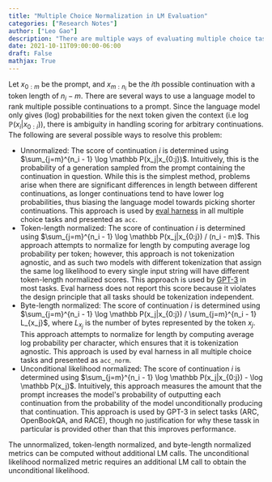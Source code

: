 ```yaml
---
title: "Multiple Choice Normalization in LM Evaluation"
categories: ["Research Notes"]
author: ["Leo Gao"]
description: "There are multiple ways of evaluating multiple choice tasks on autoregressive LMs like GPT-3/Neo/J. This post lays out the current prevalent normalization methods."
date: 2021-10-11T09:00:00-06:00
draft: False
mathjax: True
---
```


Let $x_{0:m}$ be the prompt, and $x_{m:n_i}$ be the $i$th possible continuation with a token length of $n_i - m$. There are several ways to use a language model to rank multiple possible continuations to a prompt. Since the language model only gives (log) probabilities for the next token given the context (i.e $\log \mathbb P(x_i|x_{0:i})$), there is ambiguity in handling scoring for arbitrary continuations. The following are several possible ways to resolve this problem:

 - Unnormalized: The score of continuation $i$ is determined using $\sum_{j=m}^{n_i - 1} \log \mathbb P(x_j|x_{0:j})$. Intuitively, this is the probability of a generation sampled from the prompt containing the continuation in question. While this is the simplest method, problems arise when there are significant differences in length between different continuations, as longer continuations tend to have lower log probabilities, thus biasing the language model towards picking shorter continuations. This approach is used by [eval harness](https://github.com/EleutherAI/lm-evaluation-harness) in all multiple choice tasks and presented as `acc`.
 - Token-length normalized: The score of continuation $i$ is determined using $\sum_{j=m}^{n_i - 1} \log \mathbb P(x_j|x_{0:j}) / (n_i - m)$. This approach attempts to normalize for length by computing average log probability per token; however, this approach is not tokenization agnostic, and as such two models with different tokenization that assign the same log likelihood to every single input string will have different token-length normalized scores. This approach is used by [GPT-3](https://arxiv.org/abs/2005.14165) in most tasks. Eval harness does not report this score because it violates the design principle that all tasks should be tokenization independent.
 - Byte-length normalized: The score of continuation $i$ is determined using $\sum_{j=m}^{n_i - 1} \log \mathbb P(x_j|x_{0:j}) / \sum_{j=m}^{n_i - 1} L_{x_j}$, where $L_{x_j}$ is the number of bytes represented by the token $x_j$. This approach attempts to normalize for length by computing average log probability per character, which ensures that it is tokenization agnostic. This approach is used by eval harness in all multiple choice tasks and presented as `acc_norm`.
 - Unconditional likelihood normalized: The score of continuation $i$ is determined using $\sum_{j=m}^{n_i - 1} \log \mathbb P(x_j|x_{0:j}) - \log \mathbb P(x_j)$. Intuitively, this approach measures the amount that the prompt increases the model's probability of outputting each continuation from the probability of the model unconditionally producing that continuation. This approach is used by GPT-3 in select tasks (ARC, OpenBookQA, and RACE), though no justification for why these tassk in particular is provided other than that this improves performance.

The unnormalized, token-length normalized, and byte-length normalized metrics can be computed without additional LM calls. The unconditional likelihood normalized metric requires an additional LM call to obtain the unconditional likelihood.
